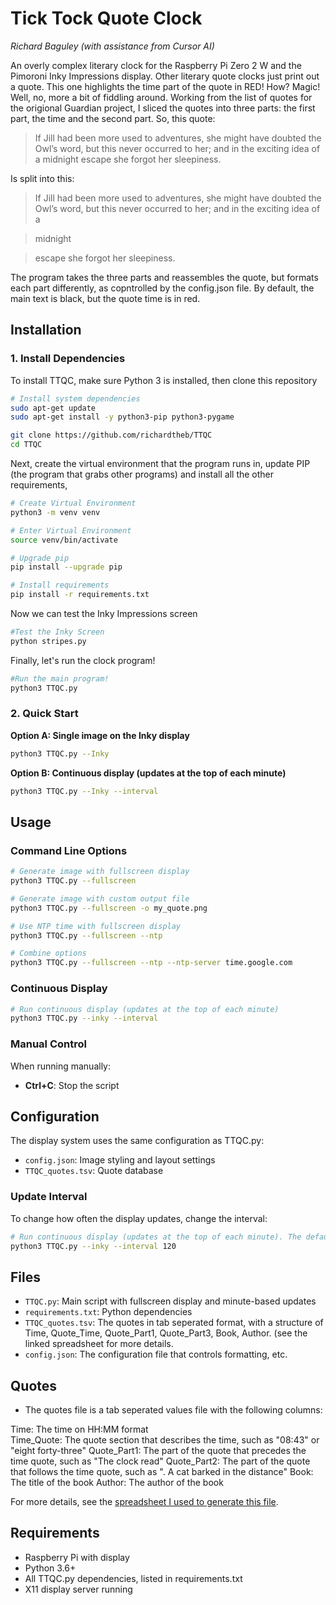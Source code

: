 # Tick Tock Quote Clock

*Richard Baguley (with assistance from Cursor AI)*

An overly complex literary clock for the Raspberry Pi Zero 2 W and the Pimoroni Inky Impressions display. Other literary quote clocks just print out a quote. This one highlights the time part of the quote in RED!
How? Magic! Well, no, more a bit of fiddling around. Working from the list of quotes for the origional Guardian project, I sliced the quotes into three parts: the first part, the time and the second part. 
So, this quote:

>If Jill had been more used to adventures, she might have doubted the Owl’s word, but this never occurred to her; and in the exciting idea of a midnight escape she forgot her sleepiness.

Is split into this:

>If Jill had been more used to adventures, she might have doubted the Owl’s word, but this never occurred to her; and in the exciting idea of a

>midnight 

>escape she forgot her sleepiness.

The program takes the three parts and reassembles the quote, but formats each part differently, as copntrolled by the config.json file. By default, the main text is black, but the quote time is in red. 

## Installation

### 1. Install Dependencies

To install TTQC, make sure Python 3 is installed, then clone this repository 

```bash
# Install system dependencies
sudo apt-get update
sudo apt-get install -y python3-pip python3-pygame

git clone https://github.com/richardtheb/TTQC
cd TTQC


```

Next, create the virtual environment that the program runs in, update PIP (the program that grabs other programs) and install all the other requirements,

```bash
# Create Virtual Environment
python3 -m venv venv

# Enter Virtual Environment
source venv/bin/activate

# Upgrade pip
pip install --upgrade pip

# Install requirements
pip install -r requirements.txt
```

Now we can test the Inky Impressions screen

```bash
#Test the Inky Screen
python stripes.py
```

Finally, let's run the clock program!
```bash
#Run the main program!
python3 TTQC.py

```

### 2. Quick Start

**Option A: Single image on the Inky display**
```bash
python3 TTQC.py --Inky
```

**Option B: Continuous display (updates at the top of each minute)**
```bash
python3 TTQC.py --Inky --interval
```

## Usage

### Command Line Options

```bash
# Generate image with fullscreen display
python3 TTQC.py --fullscreen

# Generate image with custom output file
python3 TTQC.py --fullscreen -o my_quote.png

# Use NTP time with fullscreen display
python3 TTQC.py --fullscreen --ntp

# Combine options
python3 TTQC.py --fullscreen --ntp --ntp-server time.google.com
```

### Continuous Display

```bash
# Run continuous display (updates at the top of each minute)
python3 TTQC.py --inky --interval
```

### Manual Control

When running manually:
- **Ctrl+C**: Stop the script

## Configuration

The display system uses the same configuration as TTQC.py:

- `config.json`: Image styling and layout settings
- `TTQC_quotes.tsv`: Quote database

### Update Interval

To change how often the display updates, change the interval: 

```bash
# Run continuous display (updates at the top of each minute). The default is 60 seconds for a 1-minute clock
python3 TTQC.py --inky --interval 120
```

## Files

- `TTQC.py`: Main script with fullscreen display and minute-based updates
- `requirements.txt`: Python dependencies
- `TTQC_quotes.tsv`: The quotes in tab seperated format, with a structure of Time, Quote_Time, Quote_Part1, Quote_Part3, Book, Author. (see the linked spreadsheet for more details.
- `config.json`: The configuration file that controls formatting, etc.

## Quotes
- The quotes file is a tab seperated values file with the following columns:

Time:         The time on HH:MM format  
Time_Quote:   The quote section that describes the time, such as "08:43" or "eight forty-three" 
Quote_Part1:  The part of the quote that precedes the time quote, such as "The clock read"
Quote_Part2:  The part of the quote that follows the time quote, such as ". A cat barked in the distance"
Book:         The title of the book
Author:       The author of the book

For more details, see the [spreadsheet I used to generate this file](https://docs.google.com/spreadsheets/d/19xWF9l6vWUVWZBSahX-jbBk1TR7CXe3ZIeYYlu96bjA/edit?usp=sharing). 



## Requirements

- Raspberry Pi with display
- Python 3.6+
- All TTQC.py dependencies, listed in requirements.txt
- X11 display server running
